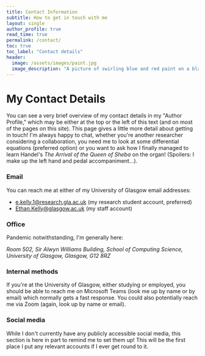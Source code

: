 ```yaml
---
title: Contact Information
subtitle: How to get in touch with me
layout: single
author_profile: true
read_time: true
permalink: /contact/
toc: true
toc_label: "Contact details"
header:
  image: /assets/images/paint.jpg
  image_description: "A picture of swirling blue and red paint on a black backdrop."
---
```

# My Contact Details

You can see a very brief overview of my contact details in my "Author Profile," which may be either at the top or the left of this text (and on most of the pages on this site). This page gives a little more detail about getting in touch! I'm always happy to chat, whether you're another researcher considering a collaboration, you need me to look at some differential equations (preferred option) or you want to ask how I finally managed to learn Handel's _The Arrival of the Queen of Sheba_ on the organ! (Spoilers: I make up the left hand and pedal accompaniment...).


### Email

You can reach me at either of my University of Glasgow email addresses:
* [e.kelly.1@research.gla.ac.uk](mailto:e.kelly.1@research.gla.ac.uk) (my research student account, preferred)
* [Ethan.Kelly@glasgow.ac.uk](mailto:Ethan.Kelly@glasgow.ac.uk) (my staff account)

### Office

Pandemic notwithstanding, I'm generally here:

_Room 502, 
Sir Alwyn Williams Building, 
School of Computing Science, 
University of Glasgow, 
Glasgow, 
G12 8RZ_


### Internal methods

If you're at the University of Glasgow, either studying or employed, you should be able to reach me on Microsoft Teams (look me up by name or by email) which normally gets a fast response. You could also potentially reach me via Zoom (again, look up by name or email).



### Social media

While I don't currently have any publicly accessible social media, this section is here in part to remind me to set them up! This will be the first place I put any relevant accounts if I ever get round to it.
